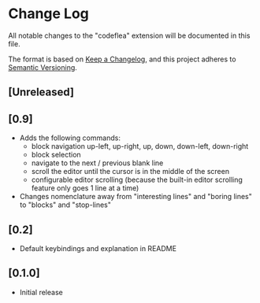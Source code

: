 # Change Log

All notable changes to the "codeflea" extension will be documented in this file.

The format is based on [Keep a Changelog](https://keepachangelog.com/en/1.0.0/),
and this project adheres to [Semantic Versioning](https://semver.org/spec/v2.0.0.html).

## [Unreleased]

## [0.9]

- Adds the following commands:
  - block navigation up-left, up-right, up, down, down-left, down-right
  - block selection
  - navigate to the next / previous blank line
  - scroll the editor until the cursor is in the middle of the screen
  - configurable editor scrolling (because the built-in editor scrolling feature only goes 1 line at a time)
- Changes nomenclature away from "interesting lines" and "boring lines" to "blocks" and "stop-lines"

## [0.2]

- Default keybindings and explanation in README

## [0.1.0]

- Initial release
